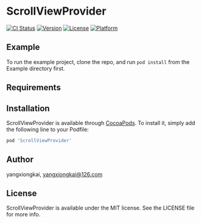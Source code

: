 # ScrollViewProvider

 [![CI Status](https://img.shields.io/travis/yxkkk/ScrollViewProvider.svg?style=flat)](https://travis-ci.org/yxkkk/ScrollViewProvider)
 [![Version](https://img.shields.io/cocoapods/v/ScrollViewProvider.svg?style=flat)](https://cocoapods.org/pods/ScrollViewProvider)
 [![License](https://img.shields.io/cocoapods/l/ScrollViewProvider.svg?style=flat)](https://cocoapods.org/pods/ScrollViewProvider)
 [![Platform](https://img.shields.io/cocoapods/p/ScrollViewProvider.svg?style=flat)](https://cocoapods.org/pods/ScrollViewProvider)

## Example

To run the example project, clone the repo, and run `pod install` from the Example directory first.

## Requirements

## Installation

ScrollViewProvider is available through [CocoaPods](https://cocoapods.org). To install
it, simply add the following line to your Podfile:

```ruby
pod 'ScrollViewProvider'
```

## Author

yangxiongkai, yangxiongkai@126.com

## License

ScrollViewProvider is available under the MIT license. See the LICENSE file for more info.
